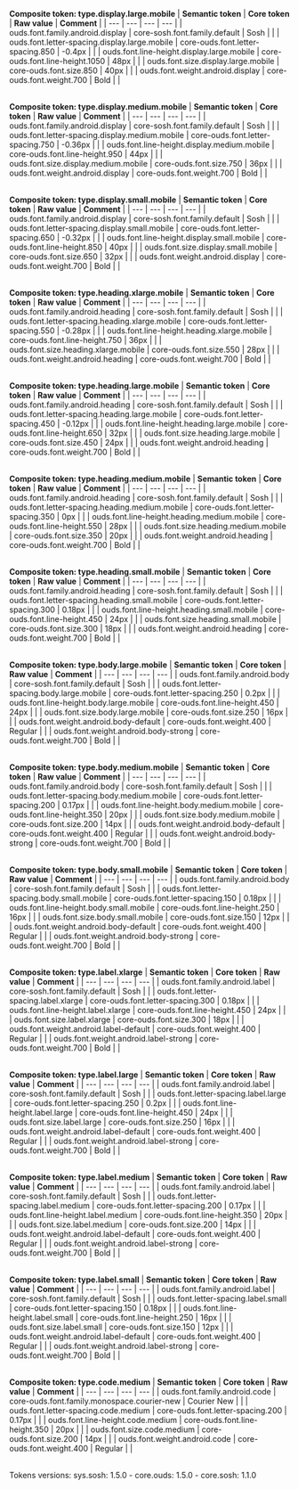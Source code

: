 **Composite token: type.display.large.mobile**
| **Semantic token** | **Core token** | **Raw value** | **Comment** |
| --- | --- | --- | --- |
| ouds.font.family.android.display | core-sosh.font.family.default | Sosh |  |
| ouds.font.letter-spacing.display.large.mobile | core-ouds.font.letter-spacing.850 | -0.4px |  |
| ouds.font.line-height.display.large.mobile | core-ouds.font.line-height.1050 | 48px |  |
| ouds.font.size.display.large.mobile | core-ouds.font.size.850 | 40px |  |
| ouds.font.weight.android.display | core-ouds.font.weight.700 | Bold |  |

<br>**Composite token: type.display.medium.mobile**
| **Semantic token** | **Core token** | **Raw value** | **Comment** |
| --- | --- | --- | --- |
| ouds.font.family.android.display | core-sosh.font.family.default | Sosh |  |
| ouds.font.letter-spacing.display.medium.mobile | core-ouds.font.letter-spacing.750 | -0.36px |  |
| ouds.font.line-height.display.medium.mobile | core-ouds.font.line-height.950 | 44px |  |
| ouds.font.size.display.medium.mobile | core-ouds.font.size.750 | 36px |  |
| ouds.font.weight.android.display | core-ouds.font.weight.700 | Bold |  |

<br>**Composite token: type.display.small.mobile**
| **Semantic token** | **Core token** | **Raw value** | **Comment** |
| --- | --- | --- | --- |
| ouds.font.family.android.display | core-sosh.font.family.default | Sosh |  |
| ouds.font.letter-spacing.display.small.mobile | core-ouds.font.letter-spacing.650 | -0.32px |  |
| ouds.font.line-height.display.small.mobile | core-ouds.font.line-height.850 | 40px |  |
| ouds.font.size.display.small.mobile | core-ouds.font.size.650 | 32px |  |
| ouds.font.weight.android.display | core-ouds.font.weight.700 | Bold |  |

<br>**Composite token: type.heading.xlarge.mobile**
| **Semantic token** | **Core token** | **Raw value** | **Comment** |
| --- | --- | --- | --- |
| ouds.font.family.android.heading | core-sosh.font.family.default | Sosh |  |
| ouds.font.letter-spacing.heading.xlarge.mobile | core-ouds.font.letter-spacing.550 | -0.28px |  |
| ouds.font.line-height.heading.xlarge.mobile | core-ouds.font.line-height.750 | 36px |  |
| ouds.font.size.heading.xlarge.mobile | core-ouds.font.size.550 | 28px |  |
| ouds.font.weight.android.heading | core-ouds.font.weight.700 | Bold |  |

<br>**Composite token: type.heading.large.mobile**
| **Semantic token** | **Core token** | **Raw value** | **Comment** |
| --- | --- | --- | --- |
| ouds.font.family.android.heading | core-sosh.font.family.default | Sosh |  |
| ouds.font.letter-spacing.heading.large.mobile | core-ouds.font.letter-spacing.450 | -0.12px |  |
| ouds.font.line-height.heading.large.mobile | core-ouds.font.line-height.650 | 32px |  |
| ouds.font.size.heading.large.mobile | core-ouds.font.size.450 | 24px |  |
| ouds.font.weight.android.heading | core-ouds.font.weight.700 | Bold |  |

<br>**Composite token: type.heading.medium.mobile**
| **Semantic token** | **Core token** | **Raw value** | **Comment** |
| --- | --- | --- | --- |
| ouds.font.family.android.heading | core-sosh.font.family.default | Sosh |  |
| ouds.font.letter-spacing.heading.medium.mobile | core-ouds.font.letter-spacing.350 | 0px |  |
| ouds.font.line-height.heading.medium.mobile | core-ouds.font.line-height.550 | 28px |  |
| ouds.font.size.heading.medium.mobile | core-ouds.font.size.350 | 20px |  |
| ouds.font.weight.android.heading | core-ouds.font.weight.700 | Bold |  |

<br>**Composite token: type.heading.small.mobile**
| **Semantic token** | **Core token** | **Raw value** | **Comment** |
| --- | --- | --- | --- |
| ouds.font.family.android.heading | core-sosh.font.family.default | Sosh |  |
| ouds.font.letter-spacing.heading.small.mobile | core-ouds.font.letter-spacing.300 | 0.18px |  |
| ouds.font.line-height.heading.small.mobile | core-ouds.font.line-height.450 | 24px |  |
| ouds.font.size.heading.small.mobile | core-ouds.font.size.300 | 18px |  |
| ouds.font.weight.android.heading | core-ouds.font.weight.700 | Bold |  |

<br>**Composite token: type.body.large.mobile**
| **Semantic token** | **Core token** | **Raw value** | **Comment** |
| --- | --- | --- | --- |
| ouds.font.family.android.body | core-sosh.font.family.default | Sosh |  |
| ouds.font.letter-spacing.body.large.mobile | core-ouds.font.letter-spacing.250 | 0.2px |  |
| ouds.font.line-height.body.large.mobile | core-ouds.font.line-height.450 | 24px |  |
| ouds.font.size.body.large.mobile | core-ouds.font.size.250 | 16px |  |
| ouds.font.weight.android.body-default | core-ouds.font.weight.400 | Regular |  |
| ouds.font.weight.android.body-strong | core-ouds.font.weight.700 | Bold |  |

<br>**Composite token: type.body.medium.mobile**
| **Semantic token** | **Core token** | **Raw value** | **Comment** |
| --- | --- | --- | --- |
| ouds.font.family.android.body | core-sosh.font.family.default | Sosh |  |
| ouds.font.letter-spacing.body.medium.mobile | core-ouds.font.letter-spacing.200 | 0.17px |  |
| ouds.font.line-height.body.medium.mobile | core-ouds.font.line-height.350 | 20px |  |
| ouds.font.size.body.medium.mobile | core-ouds.font.size.200 | 14px |  |
| ouds.font.weight.android.body-default | core-ouds.font.weight.400 | Regular |  |
| ouds.font.weight.android.body-strong | core-ouds.font.weight.700 | Bold |  |

<br>**Composite token: type.body.small.mobile**
| **Semantic token** | **Core token** | **Raw value** | **Comment** |
| --- | --- | --- | --- |
| ouds.font.family.android.body | core-sosh.font.family.default | Sosh |  |
| ouds.font.letter-spacing.body.small.mobile | core-ouds.font.letter-spacing.150 | 0.18px |  |
| ouds.font.line-height.body.small.mobile | core-ouds.font.line-height.250 | 16px |  |
| ouds.font.size.body.small.mobile | core-ouds.font.size.150 | 12px |  |
| ouds.font.weight.android.body-default | core-ouds.font.weight.400 | Regular |  |
| ouds.font.weight.android.body-strong | core-ouds.font.weight.700 | Bold |  |

<br>**Composite token: type.label.xlarge**
| **Semantic token** | **Core token** | **Raw value** | **Comment** |
| --- | --- | --- | --- |
| ouds.font.family.android.label | core-sosh.font.family.default | Sosh |  |
| ouds.font.letter-spacing.label.xlarge | core-ouds.font.letter-spacing.300 | 0.18px |  |
| ouds.font.line-height.label.xlarge | core-ouds.font.line-height.450 | 24px |  |
| ouds.font.size.label.xlarge | core-ouds.font.size.300 | 18px |  |
| ouds.font.weight.android.label-default | core-ouds.font.weight.400 | Regular |  |
| ouds.font.weight.android.label-strong | core-ouds.font.weight.700 | Bold |  |

<br>**Composite token: type.label.large**
| **Semantic token** | **Core token** | **Raw value** | **Comment** |
| --- | --- | --- | --- |
| ouds.font.family.android.label | core-sosh.font.family.default | Sosh |  |
| ouds.font.letter-spacing.label.large | core-ouds.font.letter-spacing.250 | 0.2px |  |
| ouds.font.line-height.label.large | core-ouds.font.line-height.450 | 24px |  |
| ouds.font.size.label.large | core-ouds.font.size.250 | 16px |  |
| ouds.font.weight.android.label-default | core-ouds.font.weight.400 | Regular |  |
| ouds.font.weight.android.label-strong | core-ouds.font.weight.700 | Bold |  |

<br>**Composite token: type.label.medium**
| **Semantic token** | **Core token** | **Raw value** | **Comment** |
| --- | --- | --- | --- |
| ouds.font.family.android.label | core-sosh.font.family.default | Sosh |  |
| ouds.font.letter-spacing.label.medium | core-ouds.font.letter-spacing.200 | 0.17px |  |
| ouds.font.line-height.label.medium | core-ouds.font.line-height.350 | 20px |  |
| ouds.font.size.label.medium | core-ouds.font.size.200 | 14px |  |
| ouds.font.weight.android.label-default | core-ouds.font.weight.400 | Regular |  |
| ouds.font.weight.android.label-strong | core-ouds.font.weight.700 | Bold |  |

<br>**Composite token: type.label.small**
| **Semantic token** | **Core token** | **Raw value** | **Comment** |
| --- | --- | --- | --- |
| ouds.font.family.android.label | core-sosh.font.family.default | Sosh |  |
| ouds.font.letter-spacing.label.small | core-ouds.font.letter-spacing.150 | 0.18px |  |
| ouds.font.line-height.label.small | core-ouds.font.line-height.250 | 16px |  |
| ouds.font.size.label.small | core-ouds.font.size.150 | 12px |  |
| ouds.font.weight.android.label-default | core-ouds.font.weight.400 | Regular |  |
| ouds.font.weight.android.label-strong | core-ouds.font.weight.700 | Bold |  |

<br>**Composite token: type.code.medium**
| **Semantic token** | **Core token** | **Raw value** | **Comment** |
| --- | --- | --- | --- |
| ouds.font.family.android.code | core-ouds.font.family.monospace.courier-new | Courier New |  |
| ouds.font.letter-spacing.code.medium | core-ouds.font.letter-spacing.200 | 0.17px |  |
| ouds.font.line-height.code.medium | core-ouds.font.line-height.350 | 20px |  |
| ouds.font.size.code.medium | core-ouds.font.size.200 | 14px |  |
| ouds.font.weight.android.code | core-ouds.font.weight.400 | Regular |  |

<br>Tokens versions: sys.sosh: 1.5.0 - core.ouds: 1.5.0 - core.sosh: 1.1.0